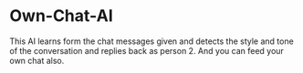 # Own-Chat-AI
This AI learns form the chat messages given and detects the style and tone of the conversation and replies back as person 2. And you can feed your own chat also. 
